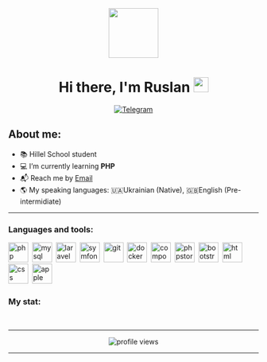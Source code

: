 <div id="header" align="center">
  <img src="https://media.giphy.com/media/M9gbBd9nbDrOTu1Mqx/giphy.gif" width="100"/>
</div>
<h1 align="center">
  Hi there, I'm Ruslan
  <img src="https://media.giphy.com/media/hvRJCLFzcasrR4ia7z/giphy.gif" width="30px"/>
</h1>
<div align="center">
  <a href="https://t.me/kiseolar_ruslan">
    <img src="https://img.shields.io/badge/-telegram-red?style=for-the-badge&color=blue&logo=telegram&logoColor=white" alt="Telegram"/>
  </a>
</div>

## About me:
-  :books: Hillel School student
-  :computer: I’m currently learning **PHP**
-  :mailbox_with_mail: Reach me by [Email](mailto:kretsu.rus@gmail.com)
-  :earth_americas: My speaking languages: :ukraine:Ukrainian (Native), :uk:English (Pre-intermidiate)

---

### Languages and tools:

<img src="https://cdn.jsdelivr.net/gh/devicons/devicon/icons/php/php-plain.svg" title="php" width="40" height="40"/>&nbsp;
<img src="https://cdn.jsdelivr.net/gh/devicons/devicon/icons/mysql/mysql-original-wordmark.svg" title="mysql" width="40" height="40"/>&nbsp;
<img src="https://cdn.jsdelivr.net/gh/devicons/devicon/icons/laravel/laravel-plain-wordmark.svg" title="laravel" width="40" height="40"/>&nbsp;
<img src="https://cdn.jsdelivr.net/gh/devicons/devicon/icons/symfony/symfony-original-wordmark.svg" title="symfony" width="40" height="40"/>&nbsp;
<img src="https://cdn.jsdelivr.net/gh/devicons/devicon/icons/git/git-plain.svg" title="git" width="40" height="40"/>&nbsp;
<img src="https://cdn.jsdelivr.net/gh/devicons/devicon/icons/docker/docker-original-wordmark.svg" title="docker" width="40" height="40"/>&nbsp; 
<img src="https://cdn.jsdelivr.net/gh/devicons/devicon/icons/composer/composer-original.svg" title="composer" width="40" height="40"/>&nbsp;
<img src="https://cdn.jsdelivr.net/gh/devicons/devicon/icons/phpstorm/phpstorm-plain-wordmark.svg" title="phpstorm" width="40" height="40"/>&nbsp;
<img src="https://cdn.jsdelivr.net/gh/devicons/devicon/icons/bootstrap/bootstrap-plain.svg" title="bootstrap" width="40" height="40"/>&nbsp;
<img src="https://cdn.jsdelivr.net/gh/devicons/devicon/icons/html5/html5-original.svg" title="html" width="40" height="40"/>&nbsp;
<img src="https://cdn.jsdelivr.net/gh/devicons/devicon/icons/css3/css3-original.svg" title="css" width="40" height="40"/>&nbsp;
<img src="https://cdn.jsdelivr.net/gh/devicons/devicon/icons/apple/apple-original.svg" title="apple" width="40" height="40"/>&nbsp;

          
          
                    

### My stat:

<div id="stat" align="center">
    <img src="https://github-profile-summary-cards.vercel.app/api/cards/profile-details?username=kiseolar-ruslan&theme=github_dark" alt=""/>
    <img src="https://github-profile-summary-cards.vercel.app/api/cards/most-commit-language?username=kiseolar-ruslan&theme=github_dark" alt=""/>
     <img src="https://github-profile-summary-cards.vercel.app/api/cards/stats?username=kiseolar-ruslan&theme=github_dark" alt=""/>
</div>

---

<div id="badges" align="center">
   <img src="https://komarev.com/ghpvc/?username=kiseolar-ruslan&style=flat-square&color=blue" alt="profile views"/>
</div>

---


